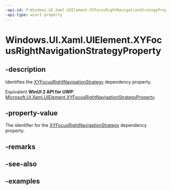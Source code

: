```yaml
---
-api-id: P:Windows.UI.Xaml.UIElement.XYFocusRightNavigationStrategyProperty
-api-type: winrt property
---
```


<!-- Property syntax.
public DependencyProperty XYFocusRightNavigationStrategyProperty { get; }
-->

# Windows.UI.Xaml.UIElement.XYFocusRightNavigationStrategyProperty

## -description

Identifies the [XYFocusRightNavigationStrategy](uielement_xyfocusrightnavigationstrategy.md) dependency property.

Equivalent **WinUI 2 API for UWP**: [Microsoft.UI.Xaml.UIElement.XYFocusRightNavigationStrategyProperty](/windows/winui/api/microsoft.ui.xaml.uielement.xyfocusrightnavigationstrategyproperty).

## -property-value

The identifier for the [XYFocusRightNavigationStrategy](uielement_xyfocusrightnavigationstrategy.md) dependency property.

## -remarks

## -see-also

## -examples

